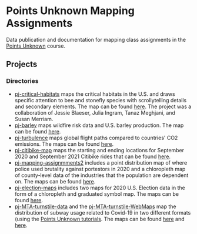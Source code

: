 # Points Unknown Mapping Assignments

Data publication and documentation for mapping class assignments in the [Points Unknown](https://pointsunknown.nyc/) course. 

## Projects
### Directories

* [pj-critical-habitats](projects/pj-critical-habitats) maps the critical habitats in the U.S. and draws specific attention to bee and stonefly species with scrollytelling details and secondary elements. The map can be found [here](https://semerriam.github.io/points-unknown/projects/pj-critical-habitats/). The project was a collaboration of Jessie Blaeser, Julia Ingram, Tanaz Meghjani, and Susan Merriam.
* [pj-barley](projects/pj-barley) maps wildfire risk data and U.S. barley production. The map can be found [here](https://semerriam.github.io/points-unknown/projects/pj-barley/).
* [pj-turbulence](projects/pj-turbulence) maps global flight paths compared to countries' CO2 emissions. The maps can be found [here](https://semerriam.github.io/points-unknown/projects/pj-turbulence/).
* [pj-citibike-map](projects/pj-citibike-map) maps the starting and ending locations for September 2020 and September 2021 Citibike rides that can be found [here](https://semerriam.github.io/points-unknown/projects/pj-citibike-map/).
* [pj-mapping-assignmments2](projects/pj-mapping-assignmments2) includes a point distribution map of where police used brutality against portestors in 2020 and a chloropleth map of county-level data of the industries that the population are dependent on. The maps can be found [here](https://semerriam.github.io/points-unknown/projects/pj-mapping-assignmments2/).
* [pj-election-maps](projects/pj-election-maps) includes two maps for 2020 U.S. Election data in the form of a chloropleth and graduated symbol map. The maps can be found [here](https://semerriam.github.io/points-unknown/projects/pj-election-maps/).
* [pj-MTA-turnstile-data](projects/pj-MTA-turnstile-data) and the [pj-MTA-turnstile-WebMaps](projects/pj-MTA-turnstile-WebMap) map the distribution of subway usage related to Covid-19 in two different formats (using the [Points Unknown tutorials](https://pointsunknown.nyc/tutorial_list/). The maps can be found [here](https://semerriam.github.io/points-unknown/projects/pj-MTA-turnstile-data/) and [here](https://semerriam.github.io/points-unknown/projects/pj-MTA-turnstile-WebMap/).
